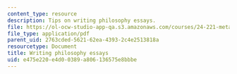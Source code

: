 ```yaml
---
content_type: resource
description: Tips on writing philosophy essays.
file: https://ol-ocw-studio-app-qa.s3.amazonaws.com/courses/24-221-metaphysics-spring-2015/e475e220e4d00389a806136575e8bbbe_MIT24_221S15_Philosophy.pdf
file_type: application/pdf
parent_uid: 2763cded-5621-62ea-4393-2c4e2513818a
resourcetype: Document
title: Writing philosophy essays
uid: e475e220-e4d0-0389-a806-136575e8bbbe
---
```

